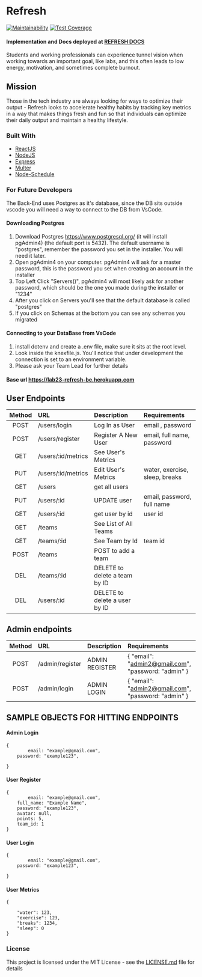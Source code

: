 # Refresh

[![Maintainability](https://api.codeclimate.com/v1/badges/dd40d979822303c26785/maintainability)](https://codeclimate.com/github/Lambda-School-Labs/refresh-be/maintainability)
[![Test Coverage](https://api.codeclimate.com/v1/badges/dd40d979822303c26785/test_coverage)](https://codeclimate.com/github/Lambda-School-Labs/refresh-be/test_coverage)

#### Implementation and Docs deployed at [REFRESH DOCS](https://refresh-yo.herokuapp.com/docs) <br>

Students and working professionals can experience tunnel vision when working towards an important goal, like labs, and this often leads to low energy, motivation, and sometimes complete burnout.

## Mission

Those in the tech industry are always looking for ways to optimize their output - Refresh looks to accelerate healthy habits by tracking key metrics in a way that makes things fresh and fun so that individuals can optimize their daily output and maintain a healthy lifestyle.

### Built With

- [ReactJS](https://reactjs.org/)
- [NodeJS](https://nodejs.org/en/)
- [Express](https://expressjs.com/)
- [Multer](https://www.npmjs.com/package/multer/)
- [Node-Schedule](https://www.npmjs.com/package/node-schedule/)


### For Future Developers
The Back-End uses Postgres as it's database, since the DB sits outside vscode you will need a way to connect to the DB from VsCode. 

#### Downloading Postgres

1) Download Postgres https://www.postgresql.org/ (it will install pgAdmin4) (the default port is 5432). The default username is "postgres", remember the password you set in the installer. You will need it later.
2) Open pgAdmin4 on your computer. pgAdmin4 will ask for a master password, this is the password you set when creating an account in the installer
3) Top Left Click "Servers()", pgAdmin4 will most likely ask for another password, which should be the one you made during the installer or "1234"
4) After you click on Servers you'll see that the default database is called "postgres"
5) If you click on Schemas at the bottom you can see any schemas you migrated

#### Connecting to your DataBase from VsCode
1) install dotenv and create a .env file, make sure it sits at the root level. 
2) Look inside the knexfile.js. You'll notice that under development the connection is set to an environment variable.
3) Please ask your Team Lead for further details

#### Base url https://lab23-refresh-be.herokuapp.com

## User Endpoints

|Method| URL | Description| Requirements|
|:-----:|:-----|:-----|:-----|
|POST| /users/login| Log In as User | email , password|
|POST| /users/register| Register A New User | email, full name, password|
|GET| /users/:id/metrics| See User's Metrics ||
|PUT| /users/:id/metrics| Edit User's Metrics |water, exercise, sleep, breaks|
|GET| /users| get all users | |
|PUT|/users/:id | UPDATE user |email, password, full name |
|GET| /users/:id| get user by id |user id|
|GET| /teams| See List of All Teams  ||
|GET| /teams/:id| See Team by Id | team id|
|POST|/teams | POST to add a team | |
|DEL|/teams/:id | DELETE to delete a team by ID | |
|DEL|/users/:id | DELETE to delete a user by ID | |

## Admin endpoints 
|Method| URL | Description| Requirements|
|:-----:|:-----|:-----|:-----|
|POST| /admin/register| ADMIN REGISTER| { "email": "admin2@gmail.com", "password: "admin" }|
|POST| /admin/login| ADMIN LOGIN| { "email": "admin2@gmail.com", "password: "admin" }|

## SAMPLE OBJECTS FOR HITTING ENDPOINTS
#### Admin Login
```
{
      	email: "example@gmail.com",
	password: "example123",
	
}
```
#### User Register
```
{
      	email: "example@gmail.com",
	full_name: "Example Name",
	password: "example123",
	avatar: null,
	points: 5,
	team_id: 1
}
```
#### User Login
```
{
      	email: "example@gmail.com",
	password: "example123",
	
}
```
#### User Metrics 
```
{
  
    "water": 123,
    "exercise": 123,
    "breaks": 1234,
    "sleep": 0
}
```




### License

This project is licensed under the MIT License - see the [LICENSE.md](LICENSE.md) file for details
